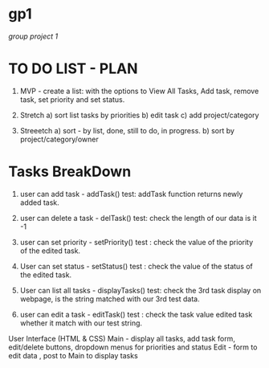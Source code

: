 # gp1
_group project 1_

# TO DO LIST - PLAN

1) MVP - create a list: with the options to View All Tasks, Add task, remove task, set priority and set status.

2) Stretch a) sort list tasks by priorities
           b) edit task
           c) add project/category

3) Streeetch a) sort - by list, done, still to do, in progress. 
           b) sort by project/category/owner
           
 # Tasks BreakDown          
 
 1. user can add task - addTask()
    test: addTask function returns newly added task.
           
 2. user can delete a task - delTask()
     test: check the length of our data is it -1
 
 3. user can set priority - setPriority()
     test : check the value of the priority of the edited task.
 
 4. User can  set status - setStatus()
     test : check the value of the status of the edited task.

 
 5. User can list all tasks - displayTasks()
      test: check the 3rd task display on webpage, is the string matched with our 3rd test data.
 
 6. user can edit a task - editTask()
      test : check the task value edited task whether it match with our test string.
      
 User Interface (HTML & CSS)
 Main - display all tasks, add task form, edit/delete buttons, dropdown menus for priorities and status
 Edit - form to edit data , post to Main to display tasks
 
           
           
